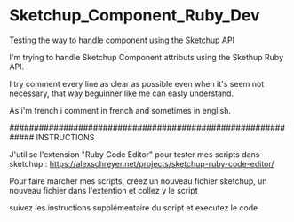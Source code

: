 # Sketchup_Component_Ruby_Dev
Testing the way to handle component using the Sketchup API

I'm trying to handle Sketchup Component attributs using the Skethup Ruby API.

I try comment every line as clear as possible even when it's seem not necessary, that way beguinner like me can easly understand.

As i'm french i comment in french and sometimes in english.

#############################################################
                       INSTRUCTIONS 

J'utilise l'extension "Ruby Code Editor" pour tester mes scripts dans sketchup : 
https://alexschreyer.net/projects/sketchup-ruby-code-editor/

Pour faire marcher mes scripts, créez un nouveau fichier sketchup, un nouveau fichier dans l'extention et collez y le script

suivez les instructions supplémentaire du script et executez le code

